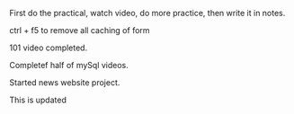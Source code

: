 First do the practical, watch video, do more practice, then write it in notes.

ctrl + f5 to remove all caching of form

101 video completed.

Completef half of mySql videos.

Started news website project.

This is updated
